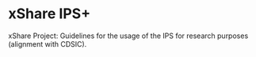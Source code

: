 # xShare IPS+

xShare Project: Guidelines for the usage of the IPS for research purposes (alignment with CDSIC).
